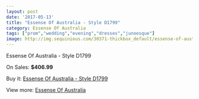```yaml
---
layout: post
date: '2017-05-13'
title: "Essense Of Australia - Style D1799"
category: Essense Of Australia
tags: ["prom","wedding","evening","dresses","junoesque"]
image: http://img.sequinious.com/30371-thickbox_default/essense-of-australia-style-d1799.jpg
---
```

Essense Of Australia - Style D1799

On Sales: **$406.99**
<a href="https://www.sequinious.com/essense-of-australia/11051-essense-of-australia-style-d1799.html"><amp-img layout="responsive" width="600" height="600" src="//img.sequinious.com/30371-thickbox_default/essense-of-australia-style-d1799.jpg" alt="Essense Of Australia - Style D1799 0" /></a>
<a href="https://www.sequinious.com/essense-of-australia/11051-essense-of-australia-style-d1799.html"><amp-img layout="responsive" width="600" height="600" src="//img.sequinious.com/30373-thickbox_default/essense-of-australia-style-d1799.jpg" alt="Essense Of Australia - Style D1799 1" /></a>
<a href="https://www.sequinious.com/essense-of-australia/11051-essense-of-australia-style-d1799.html"><amp-img layout="responsive" width="600" height="600" src="//img.sequinious.com/30372-thickbox_default/essense-of-australia-style-d1799.jpg" alt="Essense Of Australia - Style D1799 2" /></a>

Buy it: [Essense Of Australia - Style D1799](https://www.sequinious.com/essense-of-australia/11051-essense-of-australia-style-d1799.html "Essense Of Australia - Style D1799")

View more: [Essense Of Australia](https://www.sequinious.com/83-Essense-Of-Australia "Essense Of Australia")